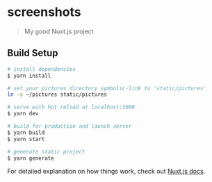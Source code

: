 # screenshots

> My good Nuxt.js project

## Build Setup

```bash
# install dependencies
$ yarn install

# set your pictures directory symbolic-link to 'static/pictures'
ln -s ~/pictures static/pictures

# serve with hot reload at localhost:3000
$ yarn dev

# build for production and launch server
$ yarn build
$ yarn start

# generate static project
$ yarn generate
```

For detailed explanation on how things work, check out [Nuxt.js docs](https://nuxtjs.org).
